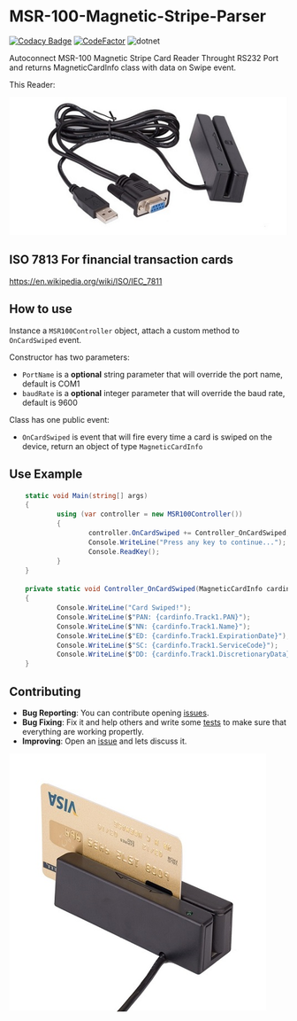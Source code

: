 # MSR-100-Magnetic-Stripe-Parser

[![Codacy Badge](https://app.codacy.com/project/badge/Grade/7a172146d87745a58cd66826c2d61b0e)](https://www.codacy.com/gh/jarmyo/MSR-100-Magnetic-Stripe-Parser/dashboard?utm_source=github.com&amp;utm_medium=referral&amp;utm_content=jarmyo/MSR-100-Magnetic-Stripe-Parser&amp;utm_campaign=Badge_Grade)
[![CodeFactor](https://www.codefactor.io/repository/github/jarmyo/msr-100-magnetic-stripe-parser/badge)](https://www.codefactor.io/repository/github/jarmyo/msr-100-magnetic-stripe-parser)
![dotnet](https://github.com/jarmyo/MSR-100-Magnetic-Stripe-Parser/actions/workflows/dotnet.yml/badge.svg)

Autoconnect MSR-100 Magnetic Stripe Card Reader Throught RS232 Port and returns MagneticCardInfo class with data on Swipe event.

This Reader:

![Reader Device](/docs/msr100A.jpg "Reader Device")

## ISO 7813 For financial transaction cards

https://en.wikipedia.org/wiki/ISO/IEC_7811

## How to use

Instance a `MSR100Controller` object, attach a custom method to `OnCardSwiped` event.

Constructor has two parameters:

-   `PortName` is a **optional** string parameter that will override the port name, default is COM1
-   `baudRate` is a **optional** integer parameter that will override the baud rate, default is 9600 

Class has one public event:

-   `OnCardSwiped` is event that will fire every time a card is swiped on the device, return an object of type `MagneticCardInfo`

## Use Example

``` csharp
    static void Main(string[] args)
    {
            using (var controller = new MSR100Controller())
            {
                    controller.OnCardSwiped += Controller_OnCardSwiped;
                    Console.WriteLine("Press any key to continue...");
                    Console.ReadKey();
            }
    }

    private static void Controller_OnCardSwiped(MagneticCardInfo cardinfo)
    {
            Console.WriteLine("Card Swiped!");
            Console.WriteLine($"PAN: {cardinfo.Track1.PAN}");
            Console.WriteLine($"NN: {cardinfo.Track1.Name}");
            Console.WriteLine($"ED: {cardinfo.Track1.ExpirationDate}");
            Console.WriteLine($"SC: {cardinfo.Track1.ServiceCode}");
            Console.WriteLine($"DD: {cardinfo.Track1.DiscretionaryData}");
    }        
```

## Contributing

-   **Bug Reporting**: You can contribute opening [issues](https://github.com/jarmyo/MSR-100-Magnetic-Stripe-Parser/issues).
-   **Bug Fixing**: Fix it and help others and write some [tests](https://github.com/jarmyo/MSR-100-Magnetic-Stripe-Parser/tree/main/MSR-100-Magnetic-Stripe-ParserTests) to make sure that everything are working propertly.
-   **Improving**: Open an [issue](https://github.com/jarmyo/MSR-100-Magnetic-Stripe-Parser/issues) and lets discuss it.

![Reader Device](/docs/msr100B.jpg "Reader Device")
